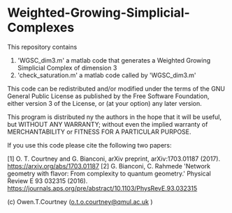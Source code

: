 # Weighted-Growing-Simplicial-Complexes

This repository contains
1. 'WGSC_dim3.m' a matlab code that generates a Weighted Growing Simplicial Complex of dimension 3
2. 'check_saturation.m' a matlab code called by 'WGSC_dim3.m'

This code can be redistributed and/or modified under the terms of the GNU General Public License as published by the Free Software Foundation, either version 3 of the License, or (at your option) any later version.

This program is distributed ny the authors in the hope that it will be useful, but WITHOUT ANY WARRANTY; without even the implied warranty of MERCHANTABILITY or FITNESS FOR A PARTICULAR PURPOSE.

If you use this code please cite the following two papers:

[1] O. T. Courtney and G. Bianconi, arXiv preprint, arXiv:1703.01187 (2017).
https://arxiv.org/abs/1703.01187
[2] G. Bianconi, C. Rahmede  'Network geometry with flavor: From complexity to quantum geometry.' Physical Review E 93 032315 (2016).
https://journals.aps.org/pre/abstract/10.1103/PhysRevE.93.032315

(c) Owen.T.Courtney (o.t.o.courtney@qmul.ac.uk )
